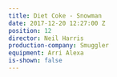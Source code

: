 ```yaml
---
title: Diet Coke - Snowman
date: 2017-12-20 12:27:00 Z
position: 12
director: Neil Harris
production-company: Smuggler
equipment: Arri Alexa
is-shown: false
---
```



